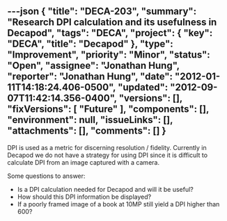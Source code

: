 ---json
{
  "title": "DECA-203",
  "summary": "Research DPI calculation and its usefulness in Decapod",
  "tags": "DECA",
  "project": {
    "key": "DECA",
    "title": "Decapod"
  },
  "type": "Improvement",
  "priority": "Minor",
  "status": "Open",
  "assignee": "Jonathan Hung",
  "reporter": "Jonathan Hung",
  "date": "2012-01-11T14:18:24.406-0500",
  "updated": "2012-09-07T11:42:14.356-0400",
  "versions": [],
  "fixVersions": [
    "Future"
  ],
  "components": [],
  "environment": null,
  "issueLinks": [],
  "attachments": [],
  "comments": []
}
---
DPI is used as a metric for discerning resolution / fidelity. Currently in Decapod we do not have a strategy for using DPI since it is difficult to calculate DPI from an image captured with a camera.

Some questions to answer:

* Is a DPI calculation needed for Decapod and will it be useful?
* How should this DPI information be displayed?
* If a poorly framed image of a book at 10MP still yield a DPI higher than 600?

        
